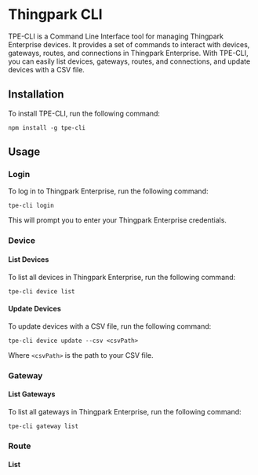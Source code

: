 # Thingpark CLI

TPE-CLI is a Command Line Interface tool for managing Thingpark Enterprise devices. It provides a set of commands to interact with devices, gateways, routes, and connections in Thingpark Enterprise. With TPE-CLI, you can easily list devices, gateways, routes, and connections, and update devices with a CSV file.

## Installation

To install TPE-CLI, run the following command:

```
npm install -g tpe-cli
```

## Usage

### Login

To log in to Thingpark Enterprise, run the following command:

```
tpe-cli login
```

This will prompt you to enter your Thingpark Enterprise credentials.

### Device

#### List Devices

To list all devices in Thingpark Enterprise, run the following command:

```
tpe-cli device list
```

#### Update Devices

To update devices with a CSV file, run the following command:

```
tpe-cli device update --csv <csvPath>
```

Where `<csvPath>` is the path to your CSV file.

### Gateway

#### List Gateways

To list all gateways in Thingpark Enterprise, run the following command:

```
tpe-cli gateway list
```

### Route

#### List